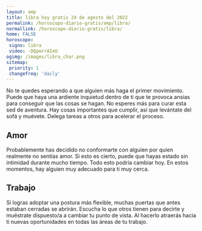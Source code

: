 ```yaml
---
layout: amp
title: libra hoy gratis 24 de agosto del 2022 
permalink: /horoscopo-diario-gratis/amp/libra/
normallink: /horoscopo-diario-gratis/libra/
home: FALSE
horoscopo:
 signo: libra
 video: -DQpmrrAIeU
ogimg: /images/libra_char.png
sitemap:
 priority: 1
 changefreq: 'daily'
---
```



No te quedes esperando a que alguien más haga el primer movimiento. Puede que haya una ardiente inquietud dentro de ti que te provoca ansias para conseguir que las cosas se hagan. No esperes más para curar esta sed de aventura. Hay cosas importantes que cumplir, así que levántate del sofá y muévete. Delega tareas a otros para acelerar el proceso.

## Amor

Probablemente has decidido no conformarte con alguien por quien realmente no sentías amor. Si esto es cierto, puede que hayas estado sin intimidad durante mucho tiempo. Todo esto podría cambiar hoy. En estos momentos, hay alguien muy adecuado para ti muy cerca.

## Trabajo

Si logras adoptar una postura más flexible, muchas puertas que antes estaban cerradas se abrirán. Escucha lo que otros tienen para decirte y muéstrate dispuesto/a a cambiar tu punto de vista. Al hacerlo atraerás hacia ti nuevas oportunidades en todas las áreas de tu trabajo.